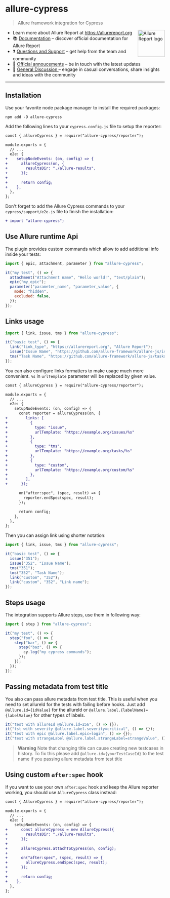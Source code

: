 # allure-cypress

> Allure framework integration for Cypress

[<img src="https://allurereport.org/public/img/allure-report.svg" height="85px" alt="Allure Report logo" align="right" />](https://allurereport.org "Allure Report")

- Learn more about Allure Report at https://allurereport.org
- 📚 [Documentation](https://allurereport.org/docs/) – discover official documentation for Allure Report
- ❓ [Questions and Support](https://github.com/orgs/allure-framework/discussions/categories/questions-support) – get help from the team and community
- 📢 [Official annoucements](https://github.com/orgs/allure-framework/discussions/categories/announcements) – be in touch with the latest updates
- 💬 [General Discussion ](https://github.com/orgs/allure-framework/discussions/categories/general-discussion) – engage in casual conversations, share insights and ideas with the community

---

## Installation

Use your favorite node package manager to install the required packages:

```shell
npm add -D allure-cypress
```

Add the following lines to your `cypress.config.js` file to setup the reporter:

```diff
const { allureCypress } = require("allure-cypress/reporter");

module.exports = {
  // ...
  e2e: {
+    setupNodeEvents: (on, config) => {
+      allureCypress(on, {
+        resultsDir: "./allure-results",
+      });
+
+      return config;
+    },
  },
};
```

Don't forget to add the Allure Cypress commands to your `cypress/support/e2e.js` file to finish 
the installation:

```diff
+ import "allure-cypress";
```

## Use Allure runtime Api

The plugin provides custom commands which allow to add additional info inside your tests:

```javascript
import { epic, attachment, parameter } from "allure-cypress";

it("my test", () => {
  attachment("Attachment name", "Hello world!", "text/plain");
  epic("my_epic");
  parameter("parameter_name", "parameter_value", {
    mode: "hidden",
    excluded: false,
  });
});
```

## Links usage

```js
import { link, issue, tms } from "allure-cypress";

it("basic test", () => {
  link("link_type", "https://allurereport.org", "Allure Report");
  issue("Issue Name", "https://github.com/allure-framework/allure-js/issues/352");
  tms("Task Name", "https://github.com/allure-framework/allure-js/tasks/352");
});
```

You can also configure links formatters to make usage much more convenient. `%s`
in `urlTemplate` parameter will be replaced by given value.

```diff
const { allureCypress } = require("allure-cypress/reporter");

module.exports = {
  // ...
  e2e: {
    setupNodeEvents: (on, config) => {
      const reporter = allureCypress(on, {
+        links: [
+          {
+            type: "issue",
+            urlTemplate: "https://example.org/issues/%s"
+          },
+          {
+            type: "tms",
+            urlTemplate: "https://example.org/tasks/%s"
+          },
+          {
+            type: "custom",
+            urlTemplate: "https://example.org/custom/%s"
+          },
+        ],
+      });

      on("after:spec", (spec, result) => {
        reporter.endSpec(spec, result);
      });

      return config;
    },
  },
};
```

Then you can assign link using shorter notation:

```js
import { link, issue, tms } from "allure-cypress";

it("basic test", () => {
  issue("351");
  issue("352", "Issue Name");
  tms("351");
  tms("352", "Task Name");
  link("custom", "352");
  link("custom", "352", "Link name");
});
```

## Steps usage

The integration supports Allure steps, use them in following way:

```js
import { step } from "allure-cypress";

it("my test", () => {
  step("foo", () => {
    step("bar", () => {
      step("baz", () => {
        cy.log("my cypress commands");
      });
    });
  });
});
```

## Passing metadata from test title

You also can pass allure metadata from test title.
This is useful when you need to set allureId for the tests with failing before hooks. Just add `@allure.id={idValue}` for the allureId or `@allure.label.{labelName}={labelValue}` for other types of labels.

```ts
it("test with allureId @allure.id=256", () => {});
it("tst with severity @allure.label.severity=critical", () => {});
it("test with epic @allure.label.epic=login", () => {});
it("test with strangeLabel @allure.label.strangeLabel=strangeValue", () => {});
```

> **Warning**
> Note that changing title can cause creating new testcases in history.
> To fix this please add `@allure.id={yourTestCaseId}` to the test name if you passing allure metadata from test title

## Using custom `after:spec` hook

If you want to use your own `after:spec` hook and keep the Allure reporter working, you should use `AllureCypress` class instead:

```diff
const { AllureCypress } = require("allure-cypress/reporter");

module.exports = {
  // ...
  e2e: {
    setupNodeEvents: (on, config) => {
+      const allureCypress = new AllureCypress({
+        resultsDir: "./allure-results",
+      });
+      
+      allureCypress.attachToCypress(on, config);
+ 
+      on("after:spec", (spec, result) => {
+        allureCypress.endSpec(spec, result);
+      });     
+  
+      return config;
+    },
  },
};
```
